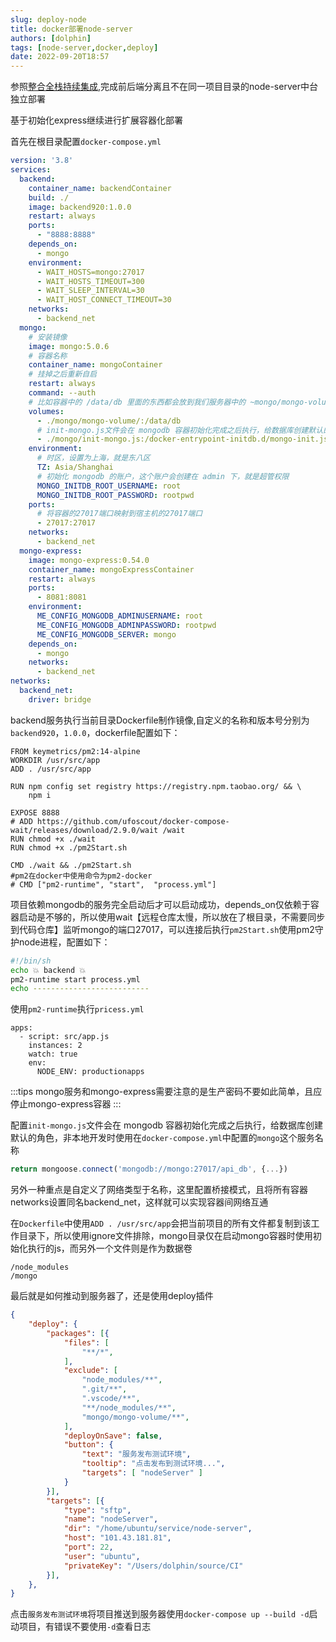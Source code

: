 ```yaml
---
slug: deploy-node
title: docker部署node-server
authors: [dolphin]
tags: [node-server,docker,deploy]
date: 2022-09-20T18:57
---
```


参照[整合全栈持续集成](/docs/deploy/整合全栈Docker部署),完成前后端分离且不在同一项目目录的node-server中台独立部署

<!--truncate-->

基于初始化express继续进行扩展容器化部署

首先在根目录配置`docker-compose.yml`

```yaml title="docker-compose.yml"
version: '3.8'
services:
  backend:
    container_name: backendContainer
    build: ./
    image: backend920:1.0.0
    restart: always
    ports:
      - "8888:8888"
    depends_on:
      - mongo
    environment:
      - WAIT_HOSTS=mongo:27017
      - WAIT_HOSTS_TIMEOUT=300
      - WAIT_SLEEP_INTERVAL=30
      - WAIT_HOST_CONNECT_TIMEOUT=30
    networks:
      - backend_net
  mongo:
    # 安装镜像
    image: mongo:5.0.6
    # 容器名称
    container_name: mongoContainer
    # 挂掉之后重新自启
    restart: always
    command: --auth
    # 比如容器中的 /data/db 里面的东西都会放到我们服务器中的 ~mongo/mongo-volume 目录
    volumes:
      - ./mongo/mongo-volume/:/data/db
      # init-mongo.js文件会在 mongodb 容器初始化完成之后执行，给数据库创建默认的角色
      - ./mongo/init-mongo.js:/docker-entrypoint-initdb.d/mongo-init.js:ro
    environment:
      # 时区，设置为上海，就是东八区
      TZ: Asia/Shanghai
      # 初始化 mongodb 的账户，这个账户会创建在 admin 下，就是超管权限
      MONGO_INITDB_ROOT_USERNAME: root
      MONGO_INITDB_ROOT_PASSWORD: rootpwd
    ports:
      # 将容器的27017端口映射到宿主机的27017端口
      - 27017:27017
    networks:
      - backend_net
  mongo-express:
    image: mongo-express:0.54.0
    container_name: mongoExpressContainer
    restart: always
    ports:
      - 8081:8081
    environment:
      ME_CONFIG_MONGODB_ADMINUSERNAME: root
      ME_CONFIG_MONGODB_ADMINPASSWORD: rootpwd
      ME_CONFIG_MONGODB_SERVER: mongo
    depends_on:
      - mongo
    networks:
      - backend_net
networks:
  backend_net:
    driver: bridge
```

backend服务执行当前目录Dockerfile制作镜像,自定义的名称和版本号分别为`backend920`，`1.0.0`，dockerfile配置如下：

```text title="Dockerfile"
FROM keymetrics/pm2:14-alpine
WORKDIR /usr/src/app
ADD . /usr/src/app

RUN npm config set registry https://registry.npm.taobao.org/ && \
    npm i

EXPOSE 8888
# ADD https://github.com/ufoscout/docker-compose-wait/releases/download/2.9.0/wait /wait
RUN chmod +x ./wait
RUN chmod +x ./pm2Start.sh

CMD ./wait && ./pm2Start.sh
#pm2在docker中使用命令为pm2-docker
# CMD ["pm2-runtime", "start",  "process.yml"]
```

项目依赖mongodb的服务完全启动后才可以启动成功，depends_on仅依赖于容器启动是不够的，所以使用wait【远程仓库太慢，所以放在了根目录，不需要同步到代码仓库】监听mongo的端口27017，可以连接后执行`pm2Start.sh`使用pm2守护node进程，配置如下：

```sh title="pm2Start.sh"
#!/bin/sh
echo 💥 backend 💥
pm2-runtime start process.yml
echo --------------------------
```

使用`pm2-runtime`执行`pricess.yml`

```text title="process.yml"
apps:
  - script: src/app.js
    instances: 2
    watch: true
    env:
      NODE_ENV: productionapps
```

:::tips
mongo服务和mongo-express需要注意的是生产密码不要如此简单，且应停止mongo-express容器
:::

配置`init-mongo.js`文件会在 mongodb 容器初始化完成之后执行，给数据库创建默认的角色，非本地开发时使用在`docker-compose.yml`中配置的`mongo`这个服务名称

```js
return mongoose.connect('mongodb://mongo:27017/api_db', {...})
```

另外一种重点是自定义了网络类型于名称，这里配置桥接模式，且将所有容器networks设置同名backend_net，这样就可以实现容器间网络互通

在`Dockerfile`中使用`ADD . /usr/src/app`会把当前项目的所有文件都复制到该工作目录下，所以使用ignore文件排除，mongo目录仅在启动mongo容器时使用初始化执行的js，而另外一个文件则是作为数据卷

```text title=".dockerignore"
/node_modules
/mongo
```

最后就是如何推动到服务器了，还是使用deploy插件

```json title=".vscode/settings.json"
{
    "deploy": {
        "packages": [{
            "files": [
                "**/*",
            ],
            "exclude": [
                "node_modules/**",
                ".git/**",
                ".vscode/**",
                "**/node_modules/**",
                "mongo/mongo-volume/**",
            ],
            "deployOnSave": false,
            "button": {
                "text": "服务发布测试环境",
                "tooltip": "点击发布到测试环境...",
                "targets": [ "nodeServer" ]
            }
        }],
        "targets": [{
            "type": "sftp",
            "name": "nodeServer",
            "dir": "/home/ubuntu/service/node-server",
            "host": "101.43.181.81",
            "port": 22,
            "user": "ubuntu",
            "privateKey": "/Users/dolphin/source/CI"
        }],
    },
}
```

点击`服务发布测试环境`将项目推送到服务器使用`docker-compose up --build -d`启动项目，有错误不要使用`-d`查看日志
